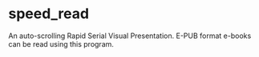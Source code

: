 # speed_read

An auto-scrolling Rapid Serial Visual Presentation. 
E-PUB format e-books can be read using this program.

